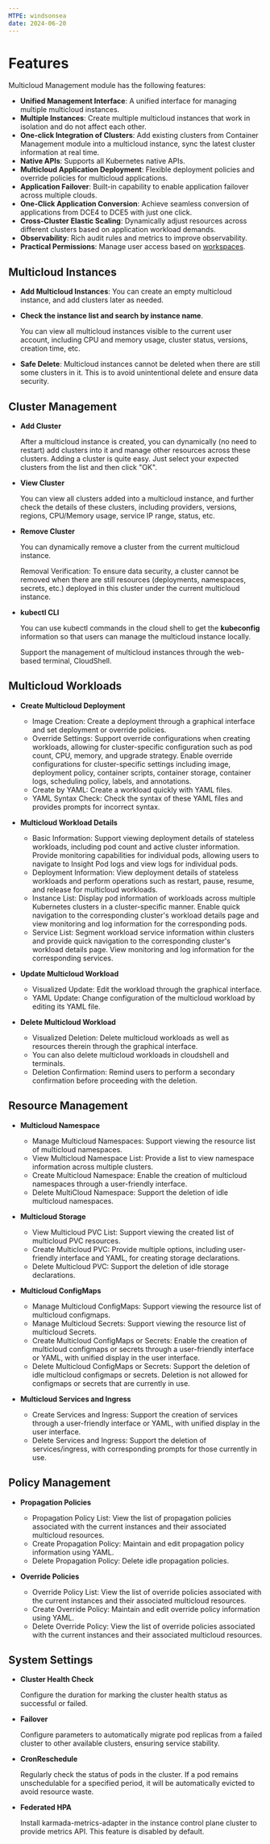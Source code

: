 ```yaml
---
MTPE: windsonsea
date: 2024-06-20
---
```


# Features

Multicloud Management module has the following features:

- **Unified Management Interface**: A unified interface for managing multiple multicloud instances.
- **Multiple Instances**: Create multiple multicloud instances that work in isolation and do not affect each other.
- **One-click Integration of Clusters**: Add existing clusters from Container Management module into a multicloud instance, sync the latest cluster information at real time.
- **Native APIs**: Supports all Kubernetes native APIs.
- **Multicloud Application Deployment**: Flexible deployment policies and override policies for multicloud applications.
- **Application Failover**: Built-in capability to enable application failover across multiple clouds.
- **One-Click Application Conversion**: Achieve seamless conversion of applications from DCE4 to DCE5 with just one click.
- **Cross-Cluster Elastic Scaling**: Dynamically adjust resources across different clusters
  based on application workload demands.
- **Observability**: Rich audit rules and metrics to improve observability.
- **Practical Permissions**: Manage user access based on [workspaces](../../ghippo/user-guide/workspace/workspace.md).

## Multicloud Instances

- **Add Multicloud Instances**: You can create an empty multicloud instance, and add clusters later as needed.

- **Check the instance list and search by instance name**.

    You can view all multicloud instances visible to the current user account,
    including CPU and memory usage, cluster status, versions, creation time, etc.

- **Safe Delete**: Multicloud instances cannot be deleted when there are still some clusters in it.
  This is to avoid unintentional delete and ensure data security.

## Cluster Management

- **Add Cluster**

    After a multicloud instance is created, you can dynamically (no need to restart) add clusters into it and manage other resources across these clusters. Adding a cluster is quite easy. Just select your expected clusters from the list and then click "OK".

- **View Cluster**

    You can view all clusters added into a multicloud instance, and further check the details of these clusters, including providers, versions, regions, CPU/Memory usage, service IP range, status, etc.

- **Remove Cluster**

    You can dynamically remove a cluster from the current multicloud instance.

    Removal Verification: To ensure data security, a cluster cannot be removed when there are still resources (deployments, namespaces, secrets, etc.) deployed in this cluster under the current multicloud instance.

- **kubectl CLI**

    You can use kubectl commands in the cloud shell to get the __kubeconfig__ information so that users can manage the multicloud instance locally.

    Support the management of multicloud instances through the web-based terminal, CloudShell.

## Multicloud Workloads

- **Create Multicloud Deployment**

    - Image Creation: Create a deployment through a graphical interface and set deployment or override policies.
    - Override Settings: Support override configurations when creating workloads, allowing for cluster-specific configuration such as pod count, CPU, memory, and upgrade strategy. Enable override configurations for cluster-specific settings including image, deployment policy, container scripts, container storage, container logs, scheduling policy, labels, and annotations.
    - Create by YAML: Create a workload quickly with YAML files.
    - YAML Syntax Check: Check the syntax of these YAML files and provides prompts for incorrect syntax.

- **Multicloud Workload Details**

    - Basic Information: Support viewing deployment details of stateless workloads, including pod count and active cluster information. Provide monitoring capabilities for individual pods, allowing users to navigate to Insight Pod logs and view logs for individual pods.
    - Deployment Information: View deployment details of stateless workloads and perform operations such as restart, pause, resume, and release for multicloud workloads.
    - Instance List: Display pod information of workloads across multiple Kubernetes clusters in a cluster-specific manner. Enable quick navigation to the corresponding cluster's workload details page and view monitoring and log information for the corresponding pods.
    - Service List: Segment workload service information within clusters and provide quick navigation to the corresponding cluster's workload details page. View monitoring and log information for the corresponding services.

- **Update Multicloud Workload**

    - Visualized Update: Edit the workload through the graphical interface.
    - YAML Update: Change configuration of the multicloud workload by editing its YAML file.

- **Delete Multicloud Workload**

    - Visualized Deletion: Delete multicloud workloads as well as resources therein through the graphical interface.
    - You can also delete multicloud workloads in cloudshell and terminals.
    - Deletion Confirmation: Remind users to perform a secondary confirmation before proceeding with the deletion.

## Resource Management

- **Multicloud Namespace**

    - Manage Multicloud Namespaces: Support viewing the resource list of multicloud namespaces.
    - View Multicloud Namespace List: Provide a list to view namespace information across multiple clusters.
    - Create Multicloud Namespace: Enable the creation of multicloud namespaces through a user-friendly interface.
    - Delete MultiCloud Namespace: Support the deletion of idle multicloud namespaces.

- **Multicloud Storage**

    - View Multicloud PVC List: Support viewing the created list of multicloud PVC resources.
    - Create Multicloud PVC: Provide multiple options, including user-friendly interface and YAML, for creating storage declarations.
    - Delete Multicloud PVC: Support the deletion of idle storage declarations.

- **Multicloud ConfigMaps**

    - Manage Multicloud ConfigMaps: Support viewing the resource list of multicloud configmaps.
    - Manage Multicloud Secrets: Support viewing the resource list of multicloud Secrets.
    - Create Multicloud ConfigMaps or Secrets: Enable the creation of multicloud configmaps or secrets through a user-friendly interface or YAML, with unified display in the user interface.
    - Delete Multicloud ConfigMaps or Secrets: Support the deletion of idle multicloud configmaps or secrets. Deletion is not allowed for configmaps or secrets that are currently in use.

- **Multicloud Services and Ingress**

    - Create Services and Ingress: Support the creation of services through a user-friendly interface or YAML, with unified display in the user interface.
    - Delete Services and Ingress: Support the deletion of services/ingress, with corresponding prompts for those currently in use.

## Policy Management

- **Propagation Policies**

    - Propagation Policy List: View the list of propagation policies associated with the current instances and their associated multicloud resources.
    - Create Propagation Policy: Maintain and edit propagation policy information using YAML.
    - Delete Propagation Policy: Delete idle propagation policies.

- **Override Policies**

    - Override Policy List: View the list of override policies associated with the current instances and their associated multicloud resources.
    - Create Override Policy: Maintain and edit override policy information using YAML.
    - Delete Override Policy: View the list of override policies associated with the current instances and their associated multicloud resources.

## System Settings

- **Cluster Health Check**

    Configure the duration for marking the cluster health status as successful or failed.

- **Failover**

    Configure parameters to automatically migrate pod replicas from a failed cluster to other available clusters, ensuring service stability.

- **CronReschedule**

    Regularly check the status of pods in the cluster. If a pod remains unschedulable for a specified period, it will be automatically evicted to avoid resource waste.

- **Federated HPA**

    Install karmada-metrics-adapter in the instance control plane cluster to provide metrics API. This feature is disabled by default.
